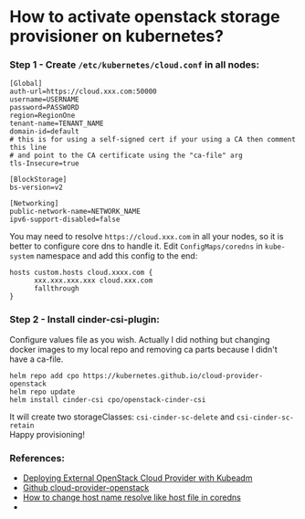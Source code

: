 # How to activate openstack storage provisioner on kubernetes?
### Step 1 - Create `/etc/kubernetes/cloud.conf` in all nodes:
```
[Global]
auth-url=https://cloud.xxx.com:50000
username=USERNAME
password=PASSWORD
region=RegionOne
tenant-name=TENANT_NAME
domain-id=default
# this is for using a self-signed cert if your using a CA then comment this line
# and point to the CA certificate using the "ca-file" arg
tls-Insecure=true 

[BlockStorage]
bs-version=v2

[Networking]
public-network-name=NETWORK_NAME
ipv6-support-disabled=false
```
You may need to resolve `https://cloud.xxx.com` in all your nodes, so it is better to configure core dns to handle it. 
Edit `ConfigMaps/coredns` in `kube-system` namespace and add this config to the end:
```
hosts custom.hosts cloud.xxxx.com {
      xxx.xxx.xxx.xxx cloud.xxx.com
      fallthrough
}
```
### Step 2 - Install cinder-csi-plugin:
Configure values file as you wish. Actually I did nothing but changing docker images to my local repo and removing ca parts because I didn't have a ca-file.
```commandline
helm repo add cpo https://kubernetes.github.io/cloud-provider-openstack
helm repo update
helm install cinder-csi cpo/openstack-cinder-csi
```
It will create two storageClasses: `csi-cinder-sc-delete` and `csi-cinder-sc-retain`  
Happy provisioning!
### References:
- [Deploying External OpenStack Cloud Provider with Kubeadm](https://kubernetes.io/blog/2020/02/07/deploying-external-openstack-cloud-provider-with-kubeadm/)
- [Github cloud-provider-openstack](https://github.com/kubernetes/cloud-provider-openstack)
- [How to change host name resolve like host file in coredns](https://stackoverflow.com/questions/65283827/how-to-change-host-name-resolve-like-host-file-in-coredns)
- []()
